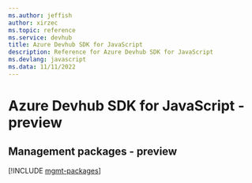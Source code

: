 ```yaml
---
ms.author: jeffish
author: xirzec
ms.topic: reference
ms.service: devhub
title: Azure Devhub SDK for JavaScript
description: Reference for Azure Devhub SDK for JavaScript
ms.devlang: javascript
ms.data: 11/11/2022
---
```

# Azure Devhub SDK for JavaScript - preview

## Management packages - preview
[!INCLUDE [mgmt-packages](devhub-mgmt-index.md)]